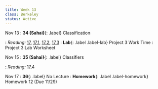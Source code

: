 ```yaml
---
title: Week 13
class: Berkeley
status: Active
---
```


Nov 13
: **34 (Sahai)**{: .label} Classification
 <!-- : [Slides]() &#8226; [Demos]()-->
   <!-- &#8226; [Video](https://bcourses.berkeley.edu/courses/1528314/external_tools/78985) -->
: *Reading:* [17](https://inferentialthinking.com/chapters/17/Classification.html), [17.1](https://inferentialthinking.com/chapters/17/1/Nearest_Neighbors.html), [17.2](https://inferentialthinking.com/chapters/17/2/Training_and_Testing.html), [17.3](https://inferentialthinking.com/chapters/17/3/Rows_of_Tables.html)
: **Lab**{: .label .label-lab} Project 3 Work Time
  : Project 3 Lab Worksheet

Nov 15
: **35 (Sahai)**{: .label} Classifiers
  <!-- : [Slides]() &#8226; [Demos]()-->
   <!-- &#8226; [Video](https://bcourses.berkeley.edu/courses/1528314/external_tools/78985) -->
: *Reading:* [17.4](https://inferentialthinking.com/chapters/17/4/Implementing_the_Classifier.html)

Nov 17
: **36**{: .label} No Lecture
: **Homework**{: .label .label-homework} Homework 12 (Due 11/29)